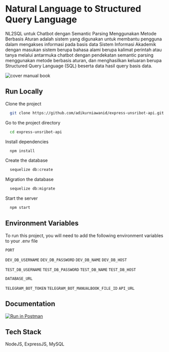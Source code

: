 # Natural Language to Structured Query Language

NL2SQL untuk Chatbot dengan Semantic Parsing Menggunakan Metode Berbasis Aturan adalah sistem yang digunakan untuk membantu pengguna dalam mengakses informasi pada basis data Sistem Informasi Akademik dengan masukan sistem berupa bahasa alami berupa kalimat perintah atau tanya melalui antarmuka chatbot dengan pendekatan semantic parsing menggunakan metode berbasis aturan, dan menghasilkan keluaran berupa Structured Query Language (SQL) beserta data hasil query basis data.


![cover manual book](https://user-images.githubusercontent.com/72638249/205471387-c189677f-dc1a-406c-a16e-030c6bf15a87.jpg)


## Run Locally

Clone the project

```bash
  git clone https://github.com/adikurniawanid/express-unsribot-api.git
```

Go to the project directory

```bash
  cd express-unsribot-api
```

Install dependencies

```bash
  npm install
```

Create the database

```bash
  sequelize db:create
```

Migration the database

```bash
  sequelize db:migrate
```

Start the server

```bash
  npm start
```

## Environment Variables

To run this project, you will need to add the following environment variables to your .env file

`PORT`

`DEV_DB_USERNAME`
`DEV_DB_PASSWORD`
`DEV_DB_NAME`
`DEV_DB_HOST`

`TEST_DB_USERNAME`
`TEST_DB_PASSWORD`
`TEST_DB_NAME`
`TEST_DB_HOST`

`DATABASE_URL`

`TELEGRAM_BOT_TOKEN`
`TELEGRAM_BOT_MANUALBOOK_FILE_ID`
`API_URL`

## Documentation

[![Run in Postman](https://run.pstmn.io/button.svg)](https://documenter.getpostman.com/view/13454122/2s847FwETp#f2637bbe-af46-449f-87cb-17e8293fa436)

## Tech Stack

NodeJS, ExpressJS, MySQL
